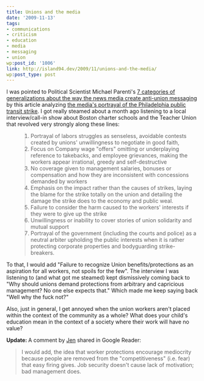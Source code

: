 ```yaml
---
title: Unions and the media
date: '2009-11-13'
tags:
- communications
- criticism
- education
- media
- messaging
- union
wp:post_id: '1006'
link: http://island94.dev/2009/11/unions-and-the-media/
wp:post_type: post
---
```


I was pointed to Political Scientist Michael Parenti's <a href="http://books.google.com/books?id=6SaQ5IoscCcC&amp;pg=PA10&amp;lpg=PA10&amp;dq=jaundiced+eyes+seven+generalizations+of+labor&amp;source=bl&amp;ots=ILlq_7h8ZT&amp;sig=atHZTLuApdUAiEE4Gm1nxw3lrGw&amp;hl=en&amp;ei=uFb3Sri9FMml8Abd6ZjzCQ&amp;sa=X&amp;oi=book_result&amp;ct=result&amp;resnum=2&amp;ved=0CA8Q6AEwAQ#v=onepage&amp;q=&amp;f=false">7 categories of generalizations about the way the news media create anti-union messaging</a> by this article analyzing <a href="http://phillylabor.org/wolf-scribes-clothing-septa-strike-and-subterfuge-philadelphias-media-monopoly">the media's portrayal of the Philadelphia public transit strike</a>. I got really steamed about a month ago listening to a local interview/call-in show about Boston charter schools and the Teacher Union that revolved very strongly along these lines:
<ol>
<blockquote>
	<li>Portrayal of labors struggles as senseless, avoidable contests created by unions' unwillingness to negotiate in good faith,</li>
	<li>Focus on Company wage "offers" omitting or underplaying reference to takebacks, and employee grievances, making the workers appear irrational, greedy and self-destructive</li>
	<li>No coverage given to management salaries, bonuses or compensation and how they are inconsistent with concessions demanded by workers</li>
	<li>Emphasis on the impact rather than the causes of strikes, laying the blame for the strike totally on the union and detailing the damage the strike does to the economy and public weal.</li>
	<li>Failure to consider the harm caused to the workers' interests if they were to give up the strike</li>
	<li>Unwillingness or inability to cover stories of union solidarity and mutual support</li>
	<li>Portrayal of the government (including the courts and police) as a neutral arbiter upholding the public interests when it is rather protecting corporate properties and bodyguarding strike-breakers.</li>
</blockquote>
</ol>
To that, I would add "Failure to recognize Union benefits/protections as an aspiration for all workers, not spoils for the few". The interview I was listening to (and what got me steamed) kept dismissively coming back to "Why should unions demand protections from arbitrary and capricious management? No one else expects that." Which made me keep saying back "Well why the fuck not?"

Also, just in general, I get annoyed when the union workers aren't placed within the context of the community as a whole? What does your child's education mean in the context of a society where their work will have no value?

<strong>Update: </strong>A comment by <a href="http://jennyjeez.blogspot.com/">Jen</a> shared in Google Reader:
<blockquote><span>I would add, the idea that worker protections encourage mediocrity because people are removed from the "competitiveness" (i.e. fear) that easy firing gives. Job security doesn't cause lack of motivation; bad management does.</span></blockquote>
